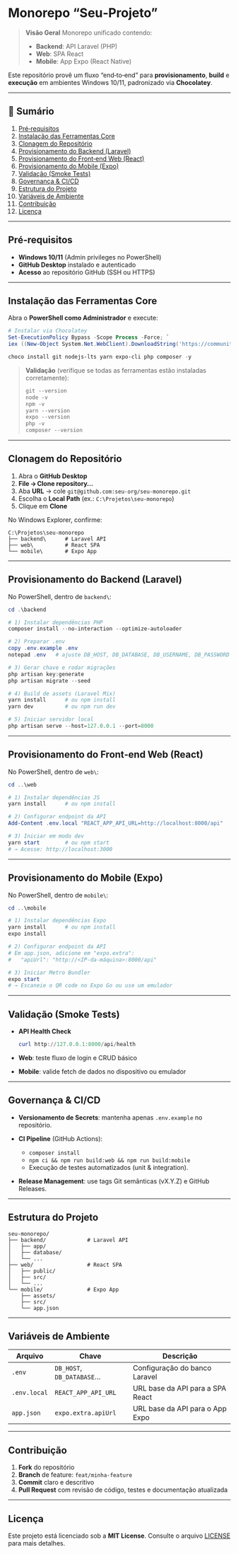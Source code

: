# Monorepo “Seu‑Projeto”

> **Visão Geral**
> Monorepo unificado contendo:
>
> * **Backend**: API Laravel (PHP)
> * **Web**: SPA React
> * **Mobile**: App Expo (React Native)

Este repositório provê um fluxo “end‑to‑end” para **provisionamento**, **build** e **execução** em ambientes Windows 10/11, padronizado via **Chocolatey**.

---

## 🚀 Sumário

1. [Pré‑requisitos](#pré-requisitos)
2. [Instalação das Ferramentas Core](#instalação-das-ferramentas-core)
3. [Clonagem do Repositório](#clonagem-do-repositório)
4. [Provisionamento do Backend (Laravel)](#provisionamento-do-backend-laravel)
5. [Provisionamento do Front‑end Web (React)](#provisionamento-do-front-end-web-react)
6. [Provisionamento do Mobile (Expo)](#provisionamento-do-mobile-expo)
7. [Validação (Smoke Tests)](#validação-smoke-tests)
8. [Governança & CI/CD](#governança--cicd)
9. [Estrutura do Projeto](#estrutura-do-projeto)
10. [Variáveis de Ambiente](#variáveis-de-ambiente)
11. [Contribuição](#contribuição)
12. [Licença](#licença)

---

## Pré‑requisitos

* **Windows 10/11** (Admin privileges no PowerShell)
* **GitHub Desktop** instalado e autenticado
* **Acesso** ao repositório GitHub (SSH ou HTTPS)

---

## Instalação das Ferramentas Core

Abra o **PowerShell como Administrador** e execute:

```powershell
# Instalar via Chocolatey
Set-ExecutionPolicy Bypass -Scope Process -Force; `
iex ((New-Object System.Net.WebClient).DownloadString('https://community.chocolatey.org/install.ps1'))

choco install git nodejs-lts yarn expo-cli php composer -y
```

> **Validação** (verifique se todas as ferramentas estão instaladas corretamente):
>
> ```powershell
> git --version
> node -v
> npm -v
> yarn --version
> expo --version
> php -v
> composer --version
> ```

---

## Clonagem do Repositório

1. Abra o **GitHub Desktop**
2. **File → Clone repository…**
3. Aba **URL** → cole `git@github.com:seu-org/seu-monorepo.git`
4. Escolha o **Local Path** (ex.: `C:\Projetos\seu-monorepo`)
5. Clique em **Clone**

No Windows Explorer, confirme:

```
C:\Projetos\seu-monorepo
├── backend\      # Laravel API
├── web\          # React SPA
└── mobile\       # Expo App
```

---

## Provisionamento do Backend (Laravel)

No PowerShell, dentro de `backend\`:

```powershell
cd .\backend

# 1) Instalar dependências PHP
composer install --no-interaction --optimize-autoloader

# 2) Preparar .env
copy .env.example .env
notepad .env   # ajuste DB_HOST, DB_DATABASE, DB_USERNAME, DB_PASSWORD

# 3) Gerar chave e rodar migrações
php artisan key:generate
php artisan migrate --seed

# 4) Build de assets (Laravel Mix)
yarn install      # ou npm install
yarn dev          # ou npm run dev

# 5) Iniciar servidor local
php artisan serve --host=127.0.0.1 --port=8000
```

---

## Provisionamento do Front‑end Web (React)

No PowerShell, dentro de `web\`:

```powershell
cd ..\web

# 1) Instalar dependências JS
yarn install      # ou npm install

# 2) Configurar endpoint da API
Add-Content .env.local "REACT_APP_API_URL=http://localhost:8000/api"

# 3) Iniciar em modo dev
yarn start        # ou npm start
# → Acesse: http://localhost:3000
```

---

## Provisionamento do Mobile (Expo)

No PowerShell, dentro de `mobile\`:

```powershell
cd ..\mobile

# 1) Instalar dependências Expo
yarn install      # ou npm install
expo install

# 2) Configurar endpoint da API
# Em app.json, adicione em "expo.extra":
#   "apiUrl": "http://<IP-da-máquina>:8000/api"

# 3) Iniciar Metro Bundler
expo start
# → Escaneie o QR code no Expo Go ou use um emulador
```

---

## Validação (Smoke Tests)

* **API Health Check**

  ```powershell
  curl http://127.0.0.1:8000/api/health
  ```
* **Web**: teste fluxo de login e CRUD básico
* **Mobile**: valide fetch de dados no dispositivo ou emulador

---

## Governança & CI/CD

* **Versionamento de Secrets**: mantenha apenas `.env.example` no repositório.
* **CI Pipeline** (GitHub Actions):

  * `composer install`
  * `npm ci && npm run build:web && npm run build:mobile`
  * Execução de testes automatizados (unit & integration).
* **Release Management**: use tags Git semânticas (vX.Y.Z) e GitHub Releases.

---

## Estrutura do Projeto

```
seu-monorepo/
├── backend/             # Laravel API
│   ├── app/
│   ├── database/
│   └── ...
├── web/                 # React SPA
│   ├── public/
│   ├── src/
│   └── ...
└── mobile/              # Expo App
    ├── assets/
    ├── src/
    └── app.json
```

---

## Variáveis de Ambiente

| Arquivo      | Chave                     | Descrição                        |
| ------------ | ------------------------- | -------------------------------- |
| `.env`       | `DB_HOST`, `DB_DATABASE`… | Configuração do banco Laravel    |
| `.env.local` | `REACT_APP_API_URL`       | URL base da API para a SPA React |
| `app.json`   | `expo.extra.apiUrl`       | URL base da API para o App Expo  |

---

## Contribuição

1. **Fork** do repositório
2. **Branch** de feature: `feat/minha-feature`
3. **Commit** claro e descritivo
4. **Pull Request** com revisão de código, testes e documentação atualizada

---

## Licença

Este projeto está licenciado sob a **MIT License**. Consulte o arquivo [LICENSE](LICENSE) para mais detalhes.
